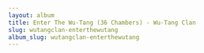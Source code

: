 ```yaml
---
layout: album
title: Enter The Wu-Tang (36 Chambers) - Wu-Tang Clan
slug: wutangclan-enterthewutang
album_slug: wutangclan-enterthewutang
---
```

